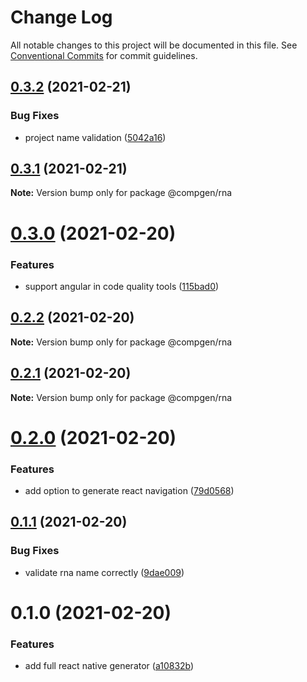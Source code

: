 # Change Log

All notable changes to this project will be documented in this file.
See [Conventional Commits](https://conventionalcommits.org) for commit guidelines.

## [0.3.2](https://github.com/developer239/compgen/compare/@compgen/rna@0.3.1...@compgen/rna@0.3.2) (2021-02-21)


### Bug Fixes

* project name validation ([5042a16](https://github.com/developer239/compgen/commit/5042a16aca6f8256be2fdc72ea8488a8a6f109f5))





## [0.3.1](https://github.com/developer239/compgen/compare/@compgen/rna@0.3.0...@compgen/rna@0.3.1) (2021-02-21)

**Note:** Version bump only for package @compgen/rna





# [0.3.0](https://github.com/developer239/compgen/compare/@compgen/rna@0.2.2...@compgen/rna@0.3.0) (2021-02-20)


### Features

* support angular in code quality tools ([115bad0](https://github.com/developer239/compgen/commit/115bad0e04e490152dcf57341ae2a3c6112f6e2d))





## [0.2.2](https://github.com/developer239/compgen/compare/@compgen/rna@0.2.1...@compgen/rna@0.2.2) (2021-02-20)

**Note:** Version bump only for package @compgen/rna





## [0.2.1](https://github.com/developer239/compgen/compare/@compgen/rna@0.2.0...@compgen/rna@0.2.1) (2021-02-20)

**Note:** Version bump only for package @compgen/rna





# [0.2.0](https://github.com/developer239/compgen/compare/@compgen/rna@0.1.1...@compgen/rna@0.2.0) (2021-02-20)


### Features

* add option to generate react navigation ([79d0568](https://github.com/developer239/compgen/commit/79d0568cf4abbf27fb9587b5c5641342442035ed))





## [0.1.1](https://github.com/developer239/compgen/compare/@compgen/rna@0.1.0...@compgen/rna@0.1.1) (2021-02-20)


### Bug Fixes

* validate rna name correctly ([9dae009](https://github.com/developer239/compgen/commit/9dae009420ec4d599ab7b358932c42d6945faa91))





# 0.1.0 (2021-02-20)


### Features

* add full react native generator ([a10832b](https://github.com/developer239/compgen/commit/a10832be1c918d7bf56096765beb34aa23477ee5))
